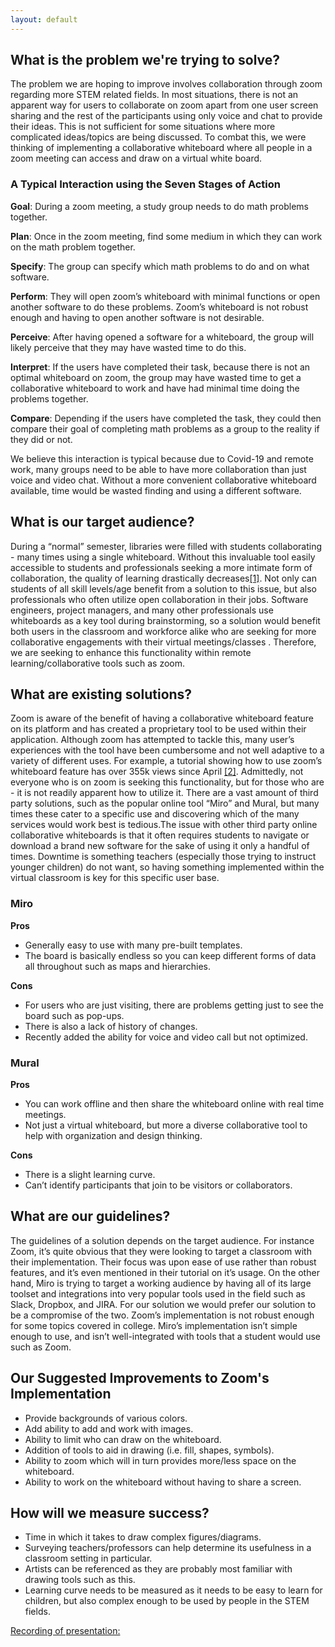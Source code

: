 ```yaml
---
layout: default
---
```


## What is the problem we're trying to solve?

The problem we are hoping to improve involves collaboration through zoom regarding more STEM related fields. In most situations, there is not an apparent way for users to collaborate on zoom apart from one user screen sharing and the rest of the participants using only voice and chat to provide their ideas. This is not sufficient for some situations where more complicated ideas/topics are being discussed. To combat this, we were thinking of implementing a collaborative whiteboard where all people in a zoom meeting can access and draw on a virtual white board.

### A Typical Interaction using the Seven Stages of Action
**Goal**: During a zoom meeting, a study group needs to do math problems together.  

**Plan**: Once in the zoom meeting, find some medium in which they can work on the math problem together.  

**Specify**: The group can specify which math problems to do and on what software.  

**Perform**: They will open zoom’s whiteboard with minimal functions or open another software to do these problems. Zoom’s whiteboard is not robust enough and having to open another software is not desirable.  

**Perceive**: After having opened a software for a whiteboard, the group will likely perceive that they may have wasted time to do this.  

**Interpret**: If the users have completed their task, because there is not an optimal whiteboard on zoom, the group may have wasted time to get a collaborative whiteboard to work and have had minimal time doing the problems together.  

**Compare**: Depending if the users have completed the task, they could then compare their goal of completing math problems as a group to the reality if they did or not.  

We believe this interaction is typical because due to Covid-19 and remote work, many groups need to be able to have more collaboration than just voice and video chat. Without a more convenient collaborative whiteboard available, time would be wasted finding and using a different software.

## What is our target audience?

During a “normal” semester, libraries were filled with students collaborating - many times using a single whiteboard. Without this invaluable tool easily accessible to students and professionals seeking a more intimate form of collaboration, the quality of learning drastically decreases[[1]](https://www.wsj.com/articles/SB10001424052748704631504575531932754922518). Not only can students of all skill levels/age benefit from a solution to this issue, but also professionals who often utilize open collaboration in their jobs. Software engineers, project managers, and many other professionals use whiteboards as a key tool during brainstorming, so a solution would benefit both users in the classroom and workforce alike who are seeking for more collaborative engagements with their virtual meetings/classes . Therefore, we are seeking to enhance this functionality within remote learning/collaborative tools such as zoom. 

## What are existing solutions?

Zoom is aware of the benefit of having a collaborative whiteboard feature on its platform and has created a proprietary tool to be used within their application. Although zoom has attempted to tackle this, many user’s experiences with the tool have been cumbersome and not well adaptive to a variety of different uses. For example, a tutorial showing how to use zoom’s whiteboard feature has over 355k views since April [[2]](https://www.youtube.com/watch?v=jQ4-wrwHAxk). Admittedly, not everyone who is on zoom is seeking this functionality, but for those who are - it is not readily apparent how to utilize it. There are a vast amount of third party solutions, such as the popular online tool “Miro” and Mural, but many times these cater to a specific use and discovering which of the many services would work best is tedious.The issue with other third party online collaborative whiteboards is that it often requires students to navigate or download a brand new software for the sake of using it only a handful of times. Downtime is something teachers (especially those trying to instruct younger children) do not want, so having something implemented within the virtual classroom is key for this specific user base.

### Miro

**Pros**
- Generally easy to use with many pre-built templates.
- The board is basically endless so you can keep different forms of data all throughout such as maps and hierarchies.

**Cons**
- For users who are just visiting, there are problems getting just to see the board such as pop-ups.
- There is also a lack of history of changes.
- Recently added the ability for voice and video call but not optimized.

### Mural

**Pros**
- You can work offline and then share the whiteboard online with real time meetings. 
- Not just a virtual whiteboard, but more a diverse collaborative tool to help with organization and design thinking.

**Cons**
- There is a slight learning curve.
- Can’t identify participants that join to be visitors or collaborators.

## What are our guidelines?

The guidelines of a solution depends on the target audience. For instance Zoom, it’s quite obvious that they were looking to target a classroom with their implementation. Their focus was upon ease of use rather than robust features, and it’s even mentioned in their tutorial on it’s usage. On the other hand, Miro is trying to target a working audience by having all of its large toolset and integrations into very popular tools used in the field such as Slack, Dropbox, and JIRA. For our solution we would prefer our solution to be a compromise of the two. Zoom’s implementation is not robust enough for some topics covered in college. Miro’s implementation isn’t simple enough to use, and isn’t well-integrated with tools that a student would use such as Zoom.

## Our Suggested Improvements to Zoom's Implementation
- Provide backgrounds of various colors.
- Add ability to add and work with images.
- Ability to limit who can draw on the whiteboard.
- Addition of tools to aid in drawing (i.e. fill, shapes, symbols).
- Ability to zoom which will in turn provides more/less space on the whiteboard.
- Ability to work on the whiteboard without having to share a screen.

## How will we measure success?

- Time in which it takes to draw complex figures/diagrams. 
- Surveying teachers/professors can help determine its usefulness in a classroom setting in particular. 
- Artists can be referenced as they are probably most familiar with drawing tools such as this. 
- Learning curve needs to be measured as it needs to be easy to learn for children, but also complex enough to be used by people in the STEM fields.

[Recording of presentation:](https://www.youtube.com/watch?v=DwGFqrGzRZE&feature=youtu.be)
